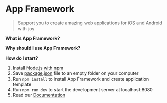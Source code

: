 # App Framework
> Support you to create amazing web applications for iOS and Android with joy


**What is App Framework?**


**Why should I use App Framework?**


**How do I start?**

1. Install [Node.js with npm](https://docs.npmjs.com/getting-started/what-is-npm)
2. Save [package.json](https://raw.githubusercontent.com/scriptPilot/app-framework/master/demo-app/package.json) file to an empty folder on your computer
3. Run `npm install` to install App Framework and create application template
4. Run `npm run dev` to start the development server at localhost:8080
5. Read our [Documentation](https://github.com/scriptPilot/app-framework/blob/documentation/docuLong.md)
